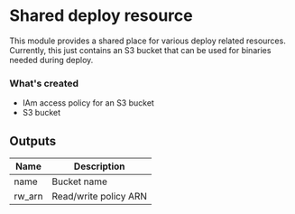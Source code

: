 # Shared deploy resource

This module provides a shared place for various deploy related resources. Currently, this just contains an S3 bucket that can be used for binaries needed during deploy.

### What's created
* IAm access policy for an S3 bucket
* S3 bucket

## Outputs

| Name | Description |
|------|-------------|
| name | Bucket name |
| rw\_arn | Read/write policy ARN |
